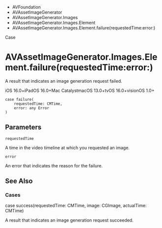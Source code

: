 

- AVFoundation
- AVAssetImageGenerator
- AVAssetImageGenerator.Images
- AVAssetImageGenerator.Images.Element
-  AVAssetImageGenerator.Images.Element.failure(requestedTime:error:) 

Case

# AVAssetImageGenerator.Images.Element.failure(requestedTime:error:)

A result that indicates an image generation request failed.

iOS 16.0+iPadOS 16.0+Mac CatalystmacOS 13.0+tvOS 16.0+visionOS 1.0+

``` source
case failure(
    requestedTime: CMTime,
    error: any Error
)
```

## Parameters 

`requestedTime`  

A time in the video timeline at which you requested an image.

`error`  

An error that indicates the reason for the failure.

## See Also

### Cases

case success(requestedTime: CMTime, image: CGImage, actualTime: CMTime)

A result that indicates an image generation request succeeded.

